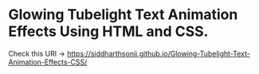 # Glowing Tubelight Text Animation Effects Using HTML and CSS. 
Check this URl -> https://siddharthsonii.github.io/Glowing-Tubelight-Text-Animation-Effects-CSS/

